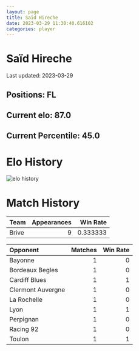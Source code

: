```yaml
---  
layout: page  
title: Saïd Hireche  
date: 2023-03-29 11:30:40.616102  
categories: player  
---
```

# Saïd Hireche


Last updated: 2023-03-29
## Positions: FL

## Current elo: 87.0

## Current Percentile: 45.0

# Elo History


![elo history](history_SaïdHireche.png)
# Match History


| Team   |   Appearances |   Win Rate |
|:-------|--------------:|-----------:|
| Brive  |             9 |   0.333333 |

| Opponent          |   Matches |   Win Rate |
|:------------------|----------:|-----------:|
| Bayonne           |         1 |          0 |
| Bordeaux Begles   |         1 |          0 |
| Cardiff Blues     |         1 |          1 |
| Clermont Auvergne |         1 |          0 |
| La Rochelle       |         1 |          0 |
| Lyon              |         1 |          1 |
| Perpignan         |         1 |          0 |
| Racing 92         |         1 |          0 |
| Toulon            |         1 |          1 |